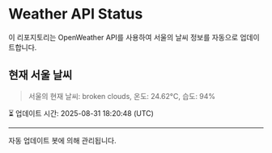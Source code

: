 
# Weather API Status

이 리포지토리는 OpenWeather API를 사용하여 서울의 날씨 정보를 자동으로 업데이트합니다.

## 현재 서울 날씨
> 서울의 현재 날씨: broken clouds, 온도: 24.62°C, 습도: 94%

⏳ 업데이트 시간: 2025-08-31 18:20:48 (UTC)

---
자동 업데이트 봇에 의해 관리됩니다.
